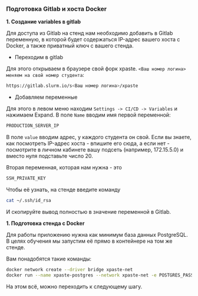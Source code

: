 ### Подготовка Gitlab и хоста Docker

**1. Создание variables в gitlab**

Для доступа из Gitlab на стенд нам необходимо добавить в Gitlab переменную, в которой будет содержаться IP-адрес вашего хоста с Docker, а также приватный ключ с вашего стенда.

* Переходим в gitlab

Для этого открываем в браузере свой форк xpaste. `<Ваш номер логина> меняем на свой номер студента`:
```bash
https://gitlab.slurm.io/s<Ваш номер логина>/xpaste
```

* Добавляем переменные

Для этого в левом меню находим `Settings -> CI/CD -> Variables` и нажимаем Expand. В поле `Name` вводим имя первой переменной:
```bash
PRODUCTION_SERVER_IP
```
В поле `value` вводим адрес, у каждого студента он свой. Если вы знаете, как посмотреть IP-адрес хоста - впишите его сюда, а если нет - посмотрите в личном кабинете вашу подсеть (например, 172.15.5.0) и вместо нуля подставьте число 20. 

Вторая переменная, которая нам нужна - это
```bash
SSH_PRIVATE_KEY
```
Чтобы её узнать, на стенде введите команду
```bash
cat ~/.ssh/id_rsa
```
И скопируйте вывод полностью в значение переменной в Gitlab.

**1. Подготовка стенда с Docker**

Для работы приложению нужна как минимум база данных PostgreSQL.
В целях обучения мы запустим её прямо в контейнере на том же стенде.

Вам понадобятся такие команды:
```bash
docker network create --driver bridge xpaste-net
docker run --name xpaste-postgres --network xpaste-net -e POSTGRES_PASSWORD=postgres -e POSTGRES_DB=xpaste -d postgres:9.6
```

На этом всё, можно переходить к следующему шагу.
